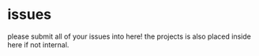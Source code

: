 # issues
please submit all of your issues into here!
the projects is also placed inside here if not internal.

